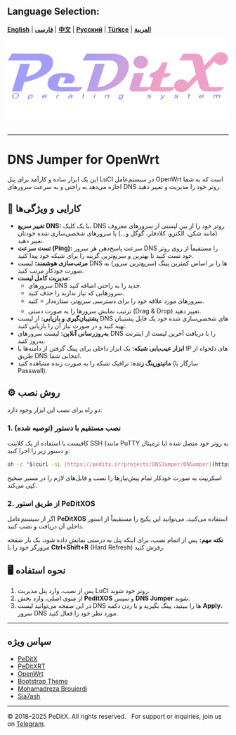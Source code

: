 ## Language Selection:

[**English**](README.md) | [**فارسی**](README_fa.md) | [**中文**](README_zh.md) | [**Русский**](README_ru.md) | [**Türkçe**](README_tr.md) | [**العربية**](README_ar.md)

![PeDitX Banner](https://raw.githubusercontent.com/peditx/luci-theme-peditx/refs/heads/main/luasrc/brand.png)  

---

# DNS Jumper for OpenWrt

این یک ابزار ساده و کارآمد برای پنل LuCI در سیستم‌عامل OpenWrt است که به شما اجازه می‌دهد به راحتی و به سرعت سرورهای DNS روتر خود را مدیریت و تغییر دهید.



## 🚀 کارایی و ویژگی‌ها

* **تغییر سریع DNS:** با یک کلیک، DNS روتر خود را از بین لیستی از سرورهای معروف (مانند شکن، الکترو، کلادفلر، گوگل و...) یا سرورهای شخصی‌سازی شده خودتان تغییر دهید.
* **تست سرعت (Ping):** سرعت پاسخ‌دهی هر سرور DNS را مستقیماً از روی روتر خود تست کنید تا بهترین و سریع‌ترین گزینه را برای شبکه خود پیدا کنید.
* **مرتب‌سازی هوشمند:** لیست DNS ها را بر اساس کمترین پینگ (سریع‌ترین سرور) به صورت خودکار مرتب کنید.
* **مدیریت کامل لیست:**
    * سرورهای DNS جدید را به راحتی اضافه کنید.
    * سرورهایی که نیاز ندارید را حذف کنید.
    * سرورهای مورد علاقه خود را برای دسترسی سریع‌تر، ستاره‌دار ⭐ کنید.
    * ترتیب نمایش سرورها را به صورت دستی (Drag & Drop) تغییر دهید.
* **پشتیبان‌گیری و بازیابی:** از لیست DNS های شخصی‌سازی شده خود یک فایل پشتیبان تهیه کنید و در صورت نیاز آن را بازیابی کنید.
* **به‌روزرسانی آنلاین:** لیست سرورهای DNS را با دریافت آخرین لیست از اینترنت به‌روز کنید.
* **ابزار عیب‌یابی شبکه:** یک ابزار داخلی برای پینگ گرفتن از دامنه‌ها یا IP های دلخواه از طریق DNS انتخابی شما.
* **مانیتورینگ زنده:** ترافیک شبکه را به صورت زنده مشاهده کنید (سازگار با Passwall).

## ⚙️ روش نصب

دو راه برای نصب این ابزار وجود دارد:

### 1. نصب مستقیم با دستور (توصیه شده)
کافیست با استفاده از یک کلاینت SSH (مانند PuTTY یا ترمینال) به روتر خود متصل شده و دستور زیر را اجرا کنید:

```sh
sh -c "$(curl -sL [https://peditx.ir/projects/DNSJumper/DNSumper](https://peditx.ir/projects/DNSJumper/DNSumper))"
```
اسکریپت به صورت خودکار تمام پیش‌نیازها را نصب و فایل‌های لازم را در مسیر صحیح کپی می‌کند.

### 2. از طریق استور PeDitXOS
اگر از سیستم‌عامل **PeDitXOS** استفاده می‌کنید، می‌توانید این پکیج را مستقیماً از استور داخلی آن دریافت و نصب کنید.

**نکته مهم:** پس از اتمام نصب، برای اینکه پنل به درستی نمایش داده شود، یک بار صفحه مرورگر خود را با **Ctrl+Shift+R** (Hard Refresh) رفرش کنید.

## 🖥️ نحوه استفاده

1.  پس از نصب، وارد پنل مدیریت LuCI روتر خود شوید.
2.  از منوی اصلی، وارد بخش **PeditXOS** و سپس **DNS Jumper** شوید.
3.  در این صفحه می‌توانید لیست DNS ها را ببینید، پینگ بگیرید و با زدن دکمه **Apply**، سرور DNS مورد نظر خود را فعال کنید.

---

## سپاس ویژه

- [PeDitX](https://github.com/peditx)  
- [PeDitXRT](https://github.com/peditx/peditxrt)  
- [OpenWrt](https://github.com/openwrt)  
- [Bootstrap Theme](https://github.com/twbs/bootstrap)
- [Mohamadreza Broujerdi](https://t.me/MR13_B)
- [Sia7ash](https://github.com/Sia7ash)


---

© 2018–2025 PeDitX. All rights reserved.  
For support or inquiries, join us on [Telegram](https://t.me/peditx).
